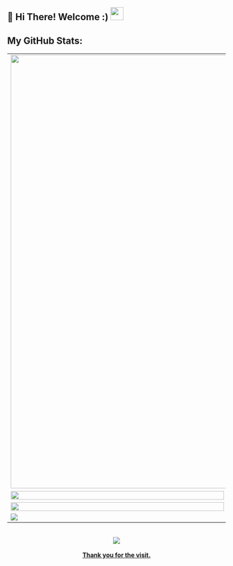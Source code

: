 ## 👋 Hi There! Welcome :) <img src="https://github.githubassets.com/images/mona-loading-dark.gif" width="30"/>
<!-- 
<img width="50%" src="https://mblogthumb-phinf.pstatic.net/MjAxODExMDFfMTcw/MDAxNTQxMDQyMDg4MjQ0.B0N974qP_FCEw6Hj28xDjRYXTHU6R7M7pEpvsRKhqlAg.zaTEhwKDfmQql81e44pyBapnlvdO38GdJHME-V_fQkAg.GIF.yellowouk2/1540993661620.GIF?type=w800"/>
 
**`The Code Sorcerer (Student/Developer)`**<br/>
**`Learing Mystic Arts (Web App Sorcery)`**   
    
      
``` 
 "Writing code is like performing magic; you turn abstract thoughts into tangible wonders." 
```

I'm Rahul, an undergraduate student with a passion for web app development. Currently, I'm pursuing a Bachelor's degree in Computer Science. I enjoy learning new things, building projects, and solving problems. I'm dedicated to studying every day to achieve my dreams. 
 
> *Connect with me via:*

[![X](https://img.shields.io/badge/X-black.svg?logo=X&logoColor=white)](https://x.com/rahulcodes01) [![Gmail](https://img.shields.io/badge/Gmail-D14836?logo=gmail&logoColor=white)](mailto:mp902785@gmail.com)
 [![LinkedIn](https://img.shields.io/badge/LinkedIn-%230077B5.svg?logo=linkedin&logoColor=white)](https://linkedin.com/in/rahul-patel-6b3143220) [![GitHub](https://img.shields.io/badge/GitHub-%23121011.svg?logo=github&logoColor=white)](https://github.com/rahulpatel902)
 [![LeetCode](https://img.shields.io/badge/LeetCode-%23FFA116.svg?logo=leetcode&logoColor=black)](https://leetcode.com/) [![Instagram](https://img.shields.io/badge/Instagram-%23E4405F.svg?logo=Instagram&logoColor=white)](https://instagram.com/rahul_p902)

 
## More About Me:
- 🔭 I'm a Bachelor's student in Computer Science.
- 🌱 Currently learning MERN Stack and Data Structures & Algorithms.
- 🌐 I speak: Hindi, English (semi-fluent) and am also learning Japanese.
- 💬 Ask me about Programming, Web Development, Data Structures & Algorithms.
- 🎮 Hobbies include solving problems on LeetCode, watching anime, reading manga, playing video games & drawing.
- ✨ Fun fact: Dark mode is my go-to aesthetic!.
  
## Language, Framework & Tools:

<table>
  <tr>
    <td>&nbsp;</td> 
    <th scope="col">Stack</th>
  </tr>
  <tr>
    <th align="left" scope="row">Languages</th>
    <td>
      <img src="https://img.shields.io/badge/C-%2300599C.svg?style=flat-square&logo=c&logoColor=white" alt="C"/>
      <img src="https://img.shields.io/badge/c%2B%2B-%2300599C.svg?style=flat-square&logo=c%2B%2B&logoColor=white" alt="C++"/>
      <img src="https://img.shields.io/badge/java-%23ED8B00.svg?style=flat-square&logo=openjdk&logoColor=white" alt="Java"/>
      <img src="https://img.shields.io/badge/kotlin-%237F52FF.svg?style=flat-square&logo=kotlin&logoColor=white" alt="Kotlin"/>
      <img src="https://img.shields.io/badge/python-3670A0?style=flat-square&logo=python&logoColor=ffdd54" alt="Python"/>
      <img src="https://img.shields.io/badge/html5-%23E34F26.svg?style=flat-square&logo=html5&logoColor=white" alt="HTML5"/>
      <img src="https://img.shields.io/badge/css3-%231572B6.svg?style=flat-square&logo=css3&logoColor=white" alt="CSS3"/>
      <img src="https://img.shields.io/badge/javascript-%23323330.svg?style=flat-square&logo=javascript&logoColor=%23F7DF1E" alt="JavaScript"/>
      <img src="https://img.shields.io/badge/typescript-%23007ACC.svg?style=flat-square&logo=typescript&logoColor=white" alt="TypeScript"/>
      <img src="https://img.shields.io/badge/markdown-%23000000.svg?style=flat-square&logo=markdown&logoColor=white" alt="Markdown"/>
      <img src="https://img.shields.io/badge/latex-%23008080.svg?style=flat-square&logo=latex&logoColor=white" alt="LaTeX"/>
      <img src="https://img.shields.io/badge/php-%237A7A7A.svg?style=flat-square&logo=php&logoColor=white" alt="PHP"/>
      <img src="https://img.shields.io/badge/sql-%234479A1.svg?style=flat-square&logo=sql&logoColor=white" alt="SQL"/>
    </td>
  </tr>
  <tr>
    <th align="left" scope="row">Frameworks, Libraries & Server</th>
    <td>
      <img src="https://img.shields.io/badge/React-%2320232a.svg?style=flat-square&logo=react&logoColor=%2361DAFB" alt="React"/>
      <img src="https://img.shields.io/badge/React_Router-CA4245?style=flat-square&logo=react-router&logoColor=white" alt="React Router"/>
      <img src="https://img.shields.io/badge/Next.js-black?style=flat-square&logo=next.js&logoColor=white" alt="Next.js"/>
      <img src="https://img.shields.io/badge/Redux-%23593d88.svg?style=flat-square&logo=redux&logoColor=white" alt="Redux"/>
      <img src="https://img.shields.io/badge/express.js-%23404d59.svg?style=flat-square&logo=express&logoColor=%2361DAFB" alt="Express.js"/>
      <img src="https://img.shields.io/badge/tailwindcss-%2338B2AC.svg?style=flat-square&logo=tailwind-css&logoColor=white" alt="TailwindCSS"/>
      <img src="https://img.shields.io/badge/Node.js-339933?style=flat-square&logo=Node.js&logoColor=white"/>
    </td>
  </tr>
  <tr>
    <th align="left" scope="row">Databases, Cloud & Hosting </th>
    <td>
      <img src="https://img.shields.io/badge/MongoDB-%234ea94b.svg?style=flat-square&logo=mongodb&logoColor=white" alt="MongoDB"/>
      <img src="https://img.shields.io/badge/mysql-4479A1.svg?style=flat-square&logo=mysql&logoColor=white" alt="MySQL"/>
      <img src="https://img.shields.io/badge/AWS-232F3E?style=flat-square&logo=amazonwebservices&logoColor=white"/>
	  <img src="https://img.shields.io/badge/Docker-2496ED?style=flat-square&logo=docker&logoColor=white"/>
     <img src="https://img.shields.io/badge/Kubernetes-326CE5?style=flat-square&logo=kubernetes&logoColor=white"/>
      <img src="https://img.shields.io/badge/GoogleCloud-%234285F4.svg?style=flat-square&logo=google-cloud&logoColor=white" alt="Google Cloud"/>
      <img src="https://img.shields.io/badge/Firebase-%23039BE5.svg?style=flat-square&logo=firebase" alt="Firebase"/>
      <img src="https://img.shields.io/badge/github%20pages-121013?style=flat-square&logo=github&logoColor=white" alt="GitHub Pages"/>
      <img src="https://img.shields.io/badge/heroku-%23430098.svg?style=flat-square&logo=heroku&logoColor=white" alt="Heroku"/>
      <img src="https://img.shields.io/badge/netlify-%23000000.svg?style=flat-square&logo=netlify&logoColor=#00C7B7" alt="Netlify"/>
      <img src="https://img.shields.io/badge/vercel-%23000000.svg?style=flat-square&logo=vercel&logoColor=white" alt="Vercel"/>
      <img src="https://img.shields.io/badge/notion-%23000000.svg?style=flat-square&logo=notion&logoColor=white" alt="Notion"/>
    </td>
  </tr>
  <tr>
    <th align="left" scope="row">Software and Tools</th>
    <td>
      <img src="https://img.shields.io/badge/Adobe%20After%20Effects-9999FF.svg?style=flat-square&logo=Adobe%20After%20Effects&logoColor=white" alt="Adobe After Effects"/>
      <img src="https://img.shields.io/badge/Adobe%20Premiere%20Pro-9999FF.svg?style=flat-square&logo=Adobe%20Premiere%20Pro&logoColor=white" alt="Adobe Premiere Pro"/>
      <img src="https://img.shields.io/badge/Adobe%20Lightroom-31A8FF.svg?style=flat-square&logo=Adobe%20Lightroom&logoColor=white" alt="Adobe Lightroom"/>
      <img src="https://img.shields.io/badge/Adobe%20Photoshop-%2331A8FF.svg?style=flat-square&logo=Adobe%20Photoshop&logoColor=white" alt="Adobe Photoshop"/>
      <img src="https://img.shields.io/badge/Adobe%20Illustrator-%23FF9A00.svg?style=flat-square&logo=Adobe%20Illustrator&logoColor=white" alt="Adobe Illustrator"/>
      <img src="https://img.shields.io/badge/Adobe%20XD-470137?style=flat-square&logo=Adobe%20XD&logoColor=#FF61F6" alt="Adobe XD"/>
           <img src="https://img.shields.io/badge/Figma-%23F24E1E.svg?style=flat-square&logo=Figma&logoColor=white" alt="Figma"/>
           <img src="https://img.shields.io/badge/Postman-FF6C37?style=flat-square&logo=Postman&logoColor=white" alt="Postman"/>
      <img src="https://img.shields.io/badge/git-%23F05033.svg?style=flat-square&logo=Git&logoColor=white" alt="Git"/>
      <img src="https://img.shields.io/badge/github-%23121011.svg?style=flat-square&logo=github&logoColor=white" alt="GitHub"/>
    </td>
  </tr>
</table>

-->
## My GitHub Stats:
<table>
   <tr>
     <td colspan="2">
	<img src="http://github-profile-summary-cards.vercel.app/api/cards/profile-details?username=rahulpatel902&theme=midnight_purple"  style="width: 1000px;">	
     </td>
  </tr>
  <tr>
    <td>
      <img src="https://github-readme-streak-stats.herokuapp.com/?user=rahulpatel902&theme=midnight-purple&hide_border=true"  style="width: 100%;">
    </td>
   <td>
	<img src="https://github-readme-stats.vercel.app/api?username=rahulpatel902&theme=midnight-purple&hide_border=true&include_all_commits=true&count_private=true" style="width: 100%; ">
   </td>
  </tr>  
  <tr>
    <td>
     <img src="https://github-readme-stats.vercel.app/api/top-langs/?username=rahulpatel902&theme=midnight-purple&hide_border=true&include_all_commits=true&count_private=true&layout=compact"  style="width: 100%; ">
    </td>
     <td>
      <img src="https://github-contributor-stats.vercel.app/api?username=rahulpatel902&limit=5&theme=midnight-purple&hide_border=true&combine_all_yearly_contributions=true"  style="width: 100%;">
    </td>
  </tr>
  <tr>
  <td colspan="2">
	  <img src="https://github-readme-activity-graph.vercel.app/graph?username=rahulpatel902&bg_color=000000&color=9745f5&line=9745f5&point=c7c6c6&area=true&hide_border=true&days=40">
  </td>
   </tr>
</table>

<!--
## My workspace
![ASUS](https://img.shields.io/badge/ASUS-%23000000.svg?&style=flat-square&logo=asus&logoColor=white)
![Windows 11](https://img.shields.io/badge/Windows%2011-%230079D1.svg?&style=flat-square&logo=windows&logoColor=white)
![Ubuntu](https://img.shields.io/badge/Linux%20Ubuntu-%230078D6.svg?&style=flat-square&logo=ubuntu&logoColor=white)
![AMD Ryzen 5600H](https://img.shields.io/badge/AMD%20Ryzen%205600H-%23ED1C24.svg?&style=flat-square&logo=amd&logoColor=white)
![SSD 512GB](https://img.shields.io/badge/SSD-512GB-%230071C5.svg?&style=flat-square&logoColor=white)
![RAM 16GB](https://img.shields.io/badge/RAM-16GB-%230071C5.svg?&style=flat-square&logo=ram&logoColor=white)
![Chrome](https://img.shields.io/badge/Chrome-%234285F4.svg?&style=flat-square&logo=google-chrome&logoColor=white)
![Arc Browser](https://img.shields.io/badge/Arc%20Browser-%23000000.svg?&style=flat-square&logo=arc-browser&logoColor=white)
![VS Code](https://img.shields.io/badge/VS%20Code-%23007ACC.svg?&style=flat-square&logo=visual-studio-code&logoColor=white)
![Windows Terminal](https://img.shields.io/badge/Windows%20Terminal-%234D4D4D.svg?&style=flat-square&logo=windows-terminal&logoColor=white)
-->

 <br>

<div align="center">
<!-- 	<img src="https://visitcount.itsvg.in/api?id=rahulpatel902&icon=5&color=6" alt="Visit Count"> -->
	<img src="https://komarev.com/ghpvc/?username=rahulpatel902&color=blueviolet&style=flat-square&abbreviated=true">
<br> <br>
<span><b><u>Thank you for the visit.</u></b></span>
</div>

